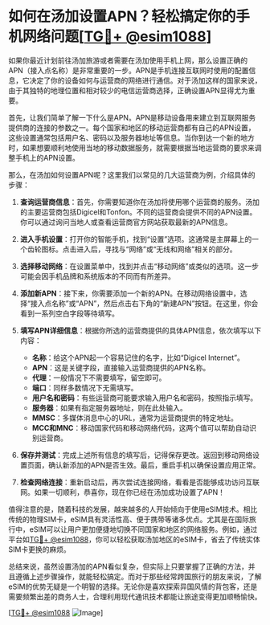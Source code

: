# 如何在汤加设置APN？轻松搞定你的手机网络问题[[TG💪+ @esim1088](https://t.me/s/esim1088)]

如果你最近计划前往汤加旅游或者需要在汤加使用手机上网，那么设置正确的APN（接入点名称）是非常重要的一步。APN是手机连接互联网时使用的配置信息，它决定了你的设备如何与运营商的网络进行通信。对于汤加这样的国家来说，由于其独特的地理位置和相对较少的电信运营商选择，正确设置APN显得尤为重要。

首先，让我们简单了解一下什么是APN。APN是移动设备用来建立到互联网服务提供商的连接的参数之一。每个国家和地区的移动运营商都有自己的APN设置，这些设置通常包括用户名、密码以及服务器地址等信息。当你到达一个新的地方时，如果想要顺利地使用当地的移动数据服务，就需要根据当地运营商的要求来调整手机上的APN设置。

那么，在汤加如何设置APN呢？这里我们以常见的几大运营商为例，介绍具体的步骤：

1. **查询运营商信息**：首先，你需要知道你在汤加将使用哪个运营商的服务。汤加的主要运营商包括Digicel和Tonfon。不同的运营商会提供不同的APN设置。你可以通过询问当地人或查看运营商官方网站获取最新的APN信息。

2. **进入手机设置**：打开你的智能手机，找到“设置”选项。这通常是主屏幕上的一个齿轮图标。点击进入后，寻找与“网络”或“无线和网络”相关的部分。

3. **选择移动网络**：在设置菜单中，找到并点击“移动网络”或类似的选项。这一步可能会因手机品牌和系统版本的不同而有所差异。

4. **添加新APN**：接下来，你需要添加一个新的APN。在移动网络设置中，选择“接入点名称”或“APN”，然后点击右下角的“新建APN”按钮。在这里，你会看到一系列空白字段等待填写。

5. **填写APN详细信息**：根据你所选的运营商提供的具体APN信息，依次填写以下内容：
   - **名称**：给这个APN起一个容易记住的名字，比如“Digicel Internet”。
   - **APN**：这是关键字段，直接输入运营商提供的APN名称。
   - **代理**：一般情况下不需要填写，留空即可。
   - **端口**：同样多数情况下无需填写。
   - **用户名和密码**：有些运营商可能要求输入用户名和密码，按照指示填写。
   - **服务器**：如果有指定服务器地址，则在此处输入。
   - **MMSC**：多媒体消息中心的URL，通常为运营商提供的特定地址。
   - **MCC和MNC**：移动国家代码和移动网络代码，这两个值可以帮助自动识别运营商。

6. **保存并测试**：完成上述所有信息的填写后，记得保存更改。返回到移动网络设置页面，确认新添加的APN是否生效。最后，重启手机以确保设置应用正常。

7. **检查网络连接**：重新启动后，再次尝试连接网络，看看是否能够成功访问互联网。如果一切顺利，恭喜你，现在你已经在汤加成功设置了APN！

值得注意的是，随着科技的发展，越来越多的人开始倾向于使用eSIM技术。相比传统的物理SIM卡，eSIM具有灵活性高、便于携带等诸多优点。尤其是在国际旅行中，eSIM可以让用户更加便捷地切换不同国家和地区的网络服务。例如，通过平台如[TG💪+ @esim1088](https://t.me/s/esim1088)，你可以轻松获取汤加地区的eSIM卡，省去了传统实体SIM卡更换的麻烦。

总结来说，虽然设置汤加的APN看似复杂，但实际上只要掌握了正确的方法，并且遵循上述步骤操作，就能轻松搞定。而对于那些经常跨国旅行的朋友来说，了解eSIM的优势无疑是一个明智的选择。无论你是喜欢探索异国风情的背包客，还是需要频繁出差的商务人士，合理利用现代通讯技术都能让旅途变得更加顺畅愉快。

[[TG💪+ @esim1088](https://t.me/s/esim1088) ![Image](https://i.postimg.cc/4NQfJmqS/Snipaste-2025-05-13-00-14-12.png)]